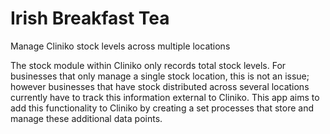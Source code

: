 # Irish Breakfast Tea
Manage Cliniko stock levels across multiple locations

The stock module within Cliniko only records total stock levels. For businesses that only manage a single stock location, this is not an issue; however businesses that have stock distributed across several locations currently have to track this information external to Cliniko. This app aims to add this functionality to Cliniko by creating a set processes that store and manage these additional data points.
